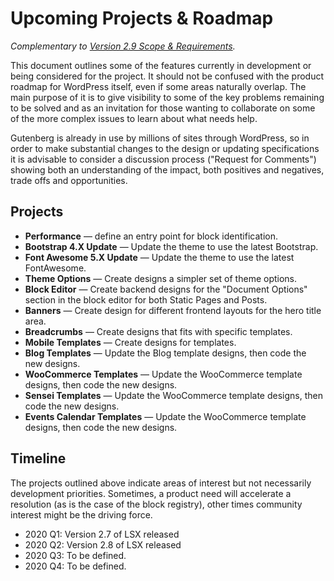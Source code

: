 # Upcoming Projects & Roadmap

_Complementary to [Version 2.9 Scope & Requirements](https://github.com/WordPress/gutenberg/issues/13113)._

This document outlines some of the features currently in development or being considered for the project. It should not be confused with the product roadmap for WordPress itself, even if some areas naturally overlap. The main purpose of it is to give visibility to some of the key problems remaining to be solved and as an invitation for those wanting to collaborate on some of the more complex issues to learn about what needs help.

Gutenberg is already in use by millions of sites through WordPress, so in order to make substantial changes to the design or updating specifications it is advisable to consider a discussion process ("Request for Comments") showing both an understanding of the impact, both positives and negatives, trade offs and opportunities.

## Projects

- **Performance** — define an entry point for block identification. 
- **Bootstrap 4.X Update** — Update the theme to use the latest Bootstrap.
- **Font Awesome 5.X Update** — Update the theme to use the latest FontAwesome.
- **Theme Options** — Create designs a simpler set of theme options.
- **Block Editor** — Create backend designs for the "Document Options" section in the block editor for both Static Pages and Posts.
- **Banners** — Create design for different frontend layouts for the hero title area.
- **Breadcrumbs** — Create designs that fits with specific templates.
- **Mobile Templates** — Create designs for templates.
- **Blog Templates** — Update the Blog template designs, then code the new designs.
- **WooCommerce Templates** — Update the WooCommerce template designs, then code the new designs.
- **Sensei Templates** — Update the WooCommerce template designs, then code the new designs.
- **Events Calendar Templates** — Update the WooCommerce template designs, then code the new designs.

## Timeline

The projects outlined above indicate areas of interest but not necessarily development priorities. Sometimes, a product need will accelerate a resolution (as is the case of the block registry), other times community interest might be the driving force.

- 2020 Q1: Version 2.7 of LSX released
- 2020 Q2: Version 2.8 of LSX released
- 2020 Q3: To be defined.
- 2020 Q4: To be defined.

